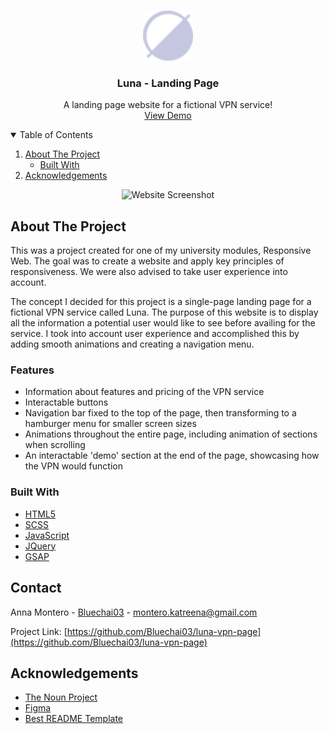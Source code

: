 <!-- PROJECT LOGO -->
<br />
<p align="center">
  <a href="https://github.com/Bluechai03/luna-vpn-page">
    <img src="images/favicon.png" alt="Logo" width="80" height="80">
  </a>

  <h3 align="center">Luna - Landing Page</h3>

  <p align="center">
  A landing page website for a fictional VPN service!
    <br />
    <a href="https://bluechai03.github.io/luna-vpn-page/">View Demo</a>
  </p>
</p>

<!-- TABLE OF CONTENTS -->
<details open="open">
  <summary>Table of Contents</summary>
  <ol>
    <li>
      <a href="#about-the-project">About The Project</a>
      <ul>
        <li><a href="#built-with">Built With</a></li>
      </ul>
    </li>
    <li><a href="#acknowledgements">Acknowledgements</a></li>
  </ol>
</details>

<!-- ABOUT THE PROJECT -->
<div align='center'>
<img src="https://i.imgur.com/bJFyBf1.png" alt="Website Screenshot">
</div>

## About The Project

This was a project created for one of my university modules, Responsive Web. The goal was to create a website and apply key principles of responsiveness. We were also advised to take user experience into account.

The concept I decided for this project is a single-page landing page for a fictional VPN service called Luna. The purpose of this website is to display all the information a potential user would like to see before availing for the service. I took into account user experience and accomplished this by adding smooth animations and creating a navigation menu.

### Features

- Information about features and pricing of the VPN service
- Interactable buttons
- Navigation bar fixed to the top of the page, then transforming to a hamburger menu for smaller screen sizes
- Animations throughout the entire page, including animation of sections when scrolling
- An interactable 'demo' section at the end of the page, showcasing how the VPN would function

### Built With

- [HTML5](https://html.spec.whatwg.org/)
- [SCSS](https://sass-lang.com/)
- [JavaScript](https://www.javascript.com/)
- [JQuery](https://jquery.com)
- [GSAP](https://greensock.com/gsap/)

<!-- CONTACT -->

## Contact

Anna Montero - [Bluechai03](https://github.com/Bluechai03) - montero.katreena@gmail.com

Project Link: [https://github.com/Bluechai03/luna-vpn-page](https://github.com/Bluechai03/luna-vpn-page)

<!-- ACKNOWLEDGEMENTS -->

## Acknowledgements

- [The Noun Project](https://thenounproject.com/)
- [Figma](https://www.figma.com/)
- [Best README Template](https://github.com/othneildrew/Best-README-Template)

